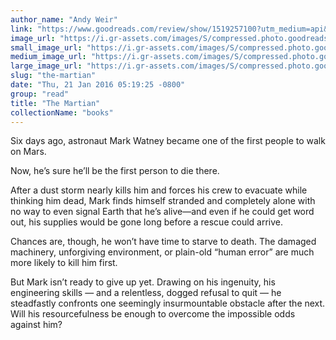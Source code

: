 ```yaml
---
author_name: "Andy Weir"
link: "https://www.goodreads.com/review/show/1519257100?utm_medium=api&utm_source=rss"
image_url: "https://i.gr-assets.com/images/S/compressed.photo.goodreads.com/books/1413706054l/18007564._SY75_.jpg"
small_image_url: "https://i.gr-assets.com/images/S/compressed.photo.goodreads.com/books/1413706054l/18007564._SY75_.jpg"
medium_image_url: "https://i.gr-assets.com/images/S/compressed.photo.goodreads.com/books/1413706054l/18007564._SX98_.jpg"
large_image_url: "https://i.gr-assets.com/images/S/compressed.photo.goodreads.com/books/1413706054l/18007564.jpg"
slug: "the-martian"
date: "Thu, 21 Jan 2016 05:19:25 -0800"
group: "read"
title: "The Martian"
collectionName: "books"
---
```

Six days ago, astronaut Mark Watney became one of the first people to walk on Mars.   
  
Now, he’s sure he’ll be the first person to die there.  
  
After a dust storm nearly kills him and forces his crew to evacuate while thinking him dead, Mark finds himself stranded and completely alone with no way to even signal Earth that he’s alive—and even if he could get word out, his supplies would be gone long before a rescue could arrive.   
  
Chances are, though, he won’t have time to starve to death. The damaged machinery, unforgiving environment, or plain-old “human error” are much more likely to kill him first.   
  
But Mark isn’t ready to give up yet. Drawing on his ingenuity, his engineering skills — and a relentless, dogged refusal to quit — he steadfastly confronts one seemingly insurmountable obstacle after the next. Will his resourcefulness be enough to overcome the impossible odds against him?